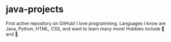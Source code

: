 # java-projects

First active repository on GitHub!
I love programming. Languages I know are Java, Python, HTML, CSS, and want to learn many more!
Hobbies include :book: and :basketball:. 
